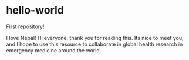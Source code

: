 # hello-world
First repository!

I love Nepal!
Hi everyone, thank you for reading this. Its nice to meet you, and I hope to use this resource to collaborate in global health research in emergency medicine around the world.

